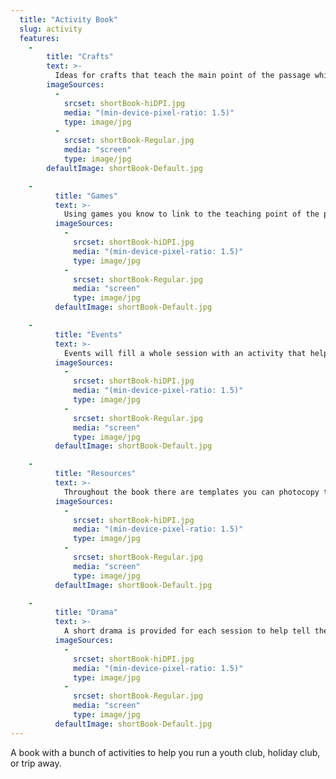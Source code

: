 ```yaml
---
  title: "Activity Book"
  slug: activity
  features:
    -
        title: "Crafts"
        text: >-
          Ideas for crafts that teach the main point of the passage which any parent would be delighted to display in their home. Each craft comes with options to make them cheaper, simpler, or better to cater for your needs.
        imageSources:
          -
            srcset: shortBook-hiDPI.jpg
            media: "(min-device-pixel-ratio: 1.5)"
            type: image/jpg
          -
            srcset: shortBook-Regular.jpg
            media: "screen"
            type: image/jpg
        defaultImage: shortBook-Default.jpg

    -
          title: "Games"
          text: >-
            Using games you know to link to the teaching point of the passage.
          imageSources:
            -
              srcset: shortBook-hiDPI.jpg
              media: "(min-device-pixel-ratio: 1.5)"
              type: image/jpg
            -
              srcset: shortBook-Regular.jpg
              media: "screen"
              type: image/jpg
          defaultImage: shortBook-Default.jpg

    -
          title: "Events"
          text: >-
            Events will fill a whole session with an activity that helps teach the main point of the passage.
          imageSources:
            -
              srcset: shortBook-hiDPI.jpg
              media: "(min-device-pixel-ratio: 1.5)"
              type: image/jpg
            -
              srcset: shortBook-Regular.jpg
              media: "screen"
              type: image/jpg
          defaultImage: shortBook-Default.jpg

    -
          title: "Resources"
          text: >-
            Throughout the book there are templates you can photocopy to make preparing the activities faster.
          imageSources:
            -
              srcset: shortBook-hiDPI.jpg
              media: "(min-device-pixel-ratio: 1.5)"
              type: image/jpg
            -
              srcset: shortBook-Regular.jpg
              media: "screen"
              type: image/jpg
          defaultImage: shortBook-Default.jpg

    -
          title: "Drama"
          text: >-
            A short drama is provided for each session to help tell the story in a funny way, while sticking to the story events.
          imageSources:
            -
              srcset: shortBook-hiDPI.jpg
              media: "(min-device-pixel-ratio: 1.5)"
              type: image/jpg
            -
              srcset: shortBook-Regular.jpg
              media: "screen"
              type: image/jpg
          defaultImage: shortBook-Default.jpg
---
```

A book with a bunch of activities to help you run a youth club, holiday club, or trip away.
